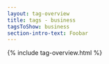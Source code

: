 ```yaml
---
layout: tag-overview
title: tags - business
tagsToShow: business
section-intro-text: Foobar
---
```


{% include tag-overview.html %}